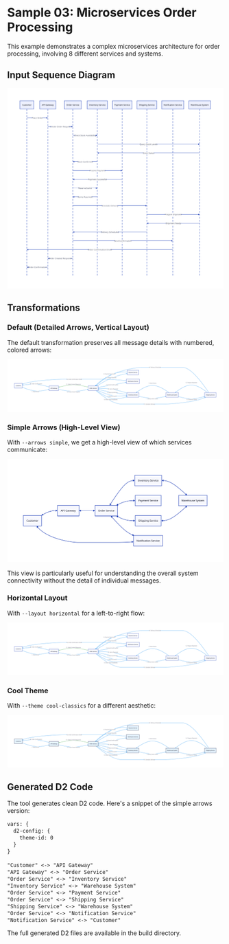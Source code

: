 # Sample 03: Microservices Order Processing

This example demonstrates a complex microservices architecture for order processing, involving 8 different services and systems.

## Input Sequence Diagram

![Order Processing Sequence](build/order-processing.svg)

## Transformations

### Default (Detailed Arrows, Vertical Layout)

The default transformation preserves all message details with numbered, colored arrows:

![Default Boxes and Arrows](build/boxes-default.svg)

### Simple Arrows (High-Level View)

With `--arrows simple`, we get a high-level view of which services communicate:

![Simple Arrows](build/boxes-simple.svg)

This view is particularly useful for understanding the overall system connectivity without the detail of individual messages.

### Horizontal Layout

With `--layout horizontal` for a left-to-right flow:

![Horizontal Layout](build/boxes-horizontal.svg)

### Cool Theme

With `--theme cool-classics` for a different aesthetic:

![Cool Theme](build/boxes-cool.svg)

## Generated D2 Code

The tool generates clean D2 code. Here's a snippet of the simple arrows version:

```d2
vars: {
  d2-config: {
    theme-id: 0
  }
}

"Customer" <-> "API Gateway"
"API Gateway" <-> "Order Service"
"Order Service" <-> "Inventory Service"
"Inventory Service" <-> "Warehouse System"
"Order Service" <-> "Payment Service"
"Order Service" <-> "Shipping Service"
"Shipping Service" <-> "Warehouse System"
"Order Service" <-> "Notification Service"
"Notification Service" <-> "Customer"
```

The full generated D2 files are available in the build directory.
